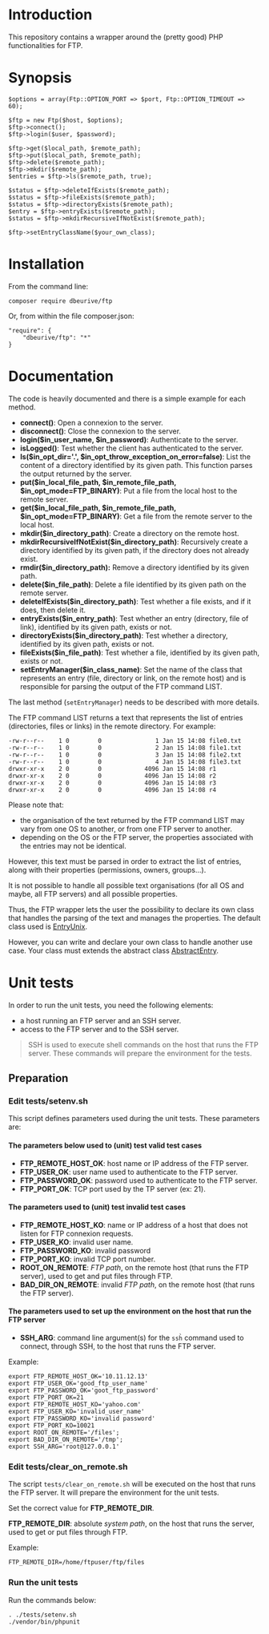 # Introduction

This repository contains a wrapper around the (pretty good) PHP functionalities for FTP. 

# Synopsis

    $options = array(Ftp::OPTION_PORT => $port, Ftp::OPTION_TIMEOUT => 60);
    
    $ftp = new Ftp($host, $options);
    $ftp->connect();
    $ftp->login($user, $password);

    $ftp->get($local_path, $remote_path); 
    $ftp->put($local_path, $remote_path); 
    $ftp->delete($remote_path);           
    $ftp->mkdir($remote_path);
    $entries = $ftp->ls($remote_path, true);
        
    $status = $ftp->deleteIfExists($remote_path);
    $status = $ftp->fileExists($remote_path);
    $status = $ftp->directoryExists($remote_path);
    $entry = $ftp->entryExists($remote_path);
    $status = $ftp->mkdirRecursiveIfNotExist($remote_path);
    
    $ftp->setEntryClassName($your_own_class);

# Installation

From the command line:

    composer require dbeurive/ftp

Or, from within the file composer.json:

    "require": {
        "dbeurive/ftp": "*"
    }

# Documentation

The code is heavily documented and there is a simple example for each method.  

* **connect()**: Open a connexion to the server.
* **disconnect()**: Close the connexion to the server.
* **login($in_user_name, $in_password)**: Authenticate to the server.
* **isLogged()**: Test whether the client has authenticated to the server.
* **ls($in_opt_dir='.', $in_opt_throw_exception_on_error=false)**: List the content of a directory identified by its given path. This function parses the output returned by the server.
* **put($in_local_file_path, $in_remote_file_path, $in_opt_mode=FTP_BINARY)**: Put a file from the local host to the remote server.
* **get($in_local_file_path, $in_remote_file_path, $in_opt_mode=FTP_BINARY)**: Get a file from the remote server to the local host.
* **mkdir($in_directory_path)**: Create a directory on the remote host.
* **mkdirRecursiveIfNotExist($in_directory_path)**: Recursively create a directory identified by its given path, if the directory does not already exist.
* **rmdir($in_directory_path):** Remove a directory identified by its given path.
* **delete($in_file_path)**: Delete a file identified by its given path on the remote server.
* **deleteIfExists($in_directory_path)**: Test whether a file exists, and if it does, then delete it.
* **entryExists($in_entry_path)**: Test whether an entry (directory, file of link), identified by its given path, exists or not.
* **directoryExists($in_directory_path)**: Test whether a directory, identified by its given path, exists or not.
* **fileExists($in_file_path)**: Test whether a file, identified by its given path, exists or not.
* **setEntryManager($in_class_name)**: Set the name of the class that represents an entry (file, directory or link, on the remote host) and is responsible for parsing the output of the FTP command LIST.  

The last method (`setEntryManager`) needs to be described with more details.

The FTP command LIST returns a text that represents the list of entries (directories, files or links) in the remote
directory. For example:

    -rw-r--r--    1 0        0               1 Jan 15 14:08 file0.txt
    -rw-r--r--    1 0        0               2 Jan 15 14:08 file1.txt
    -rw-r--r--    1 0        0               3 Jan 15 14:08 file2.txt
    -rw-r--r--    1 0        0               4 Jan 15 14:08 file3.txt
    drwxr-xr-x    2 0        0            4096 Jan 15 14:08 r1
    drwxr-xr-x    2 0        0            4096 Jan 15 14:08 r2
    drwxr-xr-x    2 0        0            4096 Jan 15 14:08 r3
    drwxr-xr-x    2 0        0            4096 Jan 15 14:08 r4

Please note that:

* the organisation of the text returned by the FTP command LIST may vary from one OS to another, or from 
one FTP server to another.
* depending on the OS or the FTP server, the properties associated with the entries may not be identical. 

However, this text must be parsed in order to extract the list of entries, along with their properties (permissions,
owners, groups...).

It is not possible to handle all possible text organisations (for all OS and maybe, all FTP servers) and all possible
properties.

Thus, the FTP wrapper lets the user the possibility to declare its own class that handles the parsing of the text and
manages the properties. The default class used is [EntryUnix](https://github.com/dbeurive/ftp/blob/master/src/EntryUnix.php).

However, you can write and declare your own class to handle another use case. Your class must extends the abstract class
[AbstractEntry](https://github.com/dbeurive/ftp/blob/master/src/AbstractEntry.php).

# Unit tests

In order to run the unit tests, you need the following elements:

* a host running an FTP server and an SSH server.
* access to the FTP server and to the SSH server.

> SSH is used to execute shell commands on the host that runs the FTP server.
> These commands will prepare the environment for the tests.

## Preparation

### Edit tests/setenv.sh

This script defines parameters used during the unit tests.
These parameters are:

#### The parameters below used to (unit) test valid test cases

* **FTP_REMOTE_HOST_OK**: host name or IP address of the FTP server.
* **FTP_USER_OK**: user name used to authenticate to the FTP server.
* **FTP_PASSWORD_OK**: password used to authenticate to the FTP server.
* **FTP_PORT_OK**: TCP port used by the TP server (ex: 21).

#### The parameters used to (unit) test invalid test cases

* **FTP_REMOTE_HOST_KO**: name or IP address of a host that does not listen for FTP connexion requests.
* **FTP_USER_KO**: invalid user name.
* **FTP_PASSWORD_KO**: invalid password
* **FTP_PORT_KO**: invalid TCP port number.
* **ROOT_ON_REMOTE**: _FTP path_, on the remote host (that runs the FTP server), used to get and put files through FTP.
* **BAD_DIR_ON_REMOTE**: invalid _FTP path_, on the remote host (that runs the FTP server).

#### The parameters used to set up the environment on the host that run the FTP server

* **SSH_ARG**: command line argument(s) for the `ssh̀` command used to connect, through SSH, to the host that runs the FTP server.

Example:

    export FTP_REMOTE_HOST_OK='10.11.12.13'
    export FTP_USER_OK='good_ftp_user_name'
    export FTP_PASSWORD_OK='goot_ftp_password'
    export FTP_PORT_OK=21    
    export FTP_REMOTE_HOST_KO='yahoo.com'
    export FTP_USER_KO='invalid_user_name'
    export FTP_PASSWORD_KO='invalid password'
    export FTP_PORT_KO=10021
    export ROOT_ON_REMOTE='/files';
    export BAD_DIR_ON_REMOTE='/tmp';
    export SSH_ARG='root@127.0.0.1'

### Edit tests/clear_on_remote.sh

The script `tests/clear_on_remote.sh` will be executed on the host that runs the FTP server.
It will prepare the environment for the unit tests.

Set the correct value for **FTP_REMOTE_DIR**.

**FTP_REMOTE_DIR**: absolute _system path_, on the host that runs the server, used to get or put files through FTP.

Example:

    FTP_REMOTE_DIR=/home/ftpuser/ftp/files

### Run the unit tests

Run the commands below:

    . ./tests/setenv.sh
    ./vendor/bin/phpunit

